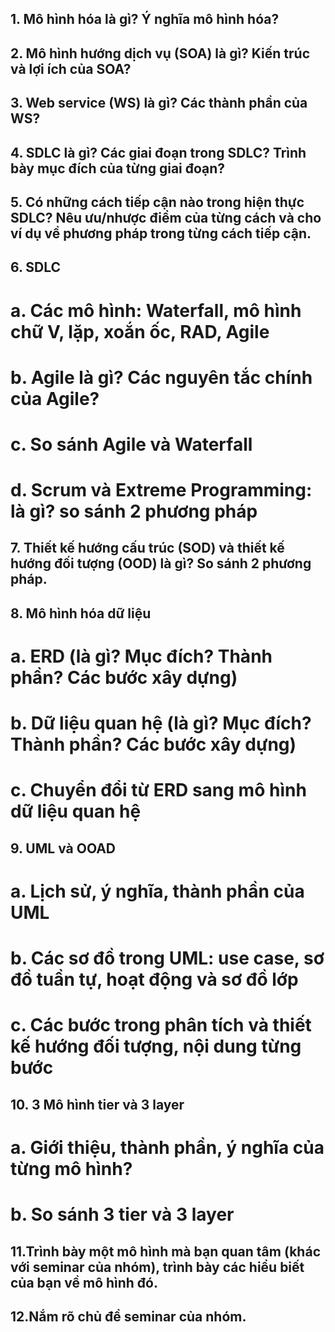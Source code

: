 ## 1. Mô hình hóa là gì? Ý nghĩa mô hình hóa?
## 2. Mô hình hướng dịch vụ (SOA) là gì? Kiến trúc và lợi ích của SOA? 
## 3. Web service (WS) là gì? Các thành phần của WS? 
## 4. SDLC là gì? Các giai đoạn trong SDLC? Trình bày mục đích của từng giai đoạn? 
## 5. Có những cách tiếp cận nào trong hiện thực SDLC? Nêu ưu/nhược điểm của từng cách và cho ví dụ về phương pháp trong từng cách tiếp cận. 
## 6. SDLC 
# a. Các mô hình: Waterfall, mô hình chữ V, lặp, xoắn ốc, RAD, Agile 
# b. Agile là gì? Các nguyên tắc chính của Agile? 
# c. So sánh Agile và Waterfall 
# d. Scrum và Extreme Programming: là gì? so sánh 2 phương pháp 
## 7. Thiết kế hướng cấu trúc (SOD) và thiết kế hướng đối tượng (OOD) là gì? So sánh 2 phương pháp. 
## 8. Mô hình hóa dữ liệu 
# a. ERD (là gì? Mục đích? Thành phần? Các bước xây dựng) 
# b. Dữ liệu quan hệ (là gì? Mục đích? Thành phần? Các bước xây dựng) 
# c. Chuyển đổi từ ERD sang mô hình dữ liệu quan hệ 
## 9. UML và OOAD 
# a. Lịch sử, ý nghĩa, thành phần của UML 
# b. Các sơ đồ trong UML: use case, sơ đồ tuần tự, hoạt động và sơ đồ lớp 
# c. Các bước trong phân tích và thiết kế hướng đối tượng, nội dung từng bước 
## 10. 3 Mô hình tier và 3 layer 
# a. Giới thiệu, thành phần, ý nghĩa của từng mô hình? 
# b. So sánh 3 tier và 3 layer
## 11.Trình bày một mô hình mà bạn quan tâm (khác với seminar của nhóm), trình bày các hiểu biết của bạn về mô hình đó.
## 12.Nắm rõ chủ đề seminar của nhóm.

